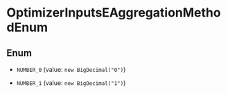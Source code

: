 

# OptimizerInputsEAggregationMethodEnum

## Enum


* `NUMBER_0` (value: `new BigDecimal("0")`)

* `NUMBER_1` (value: `new BigDecimal("1")`)



